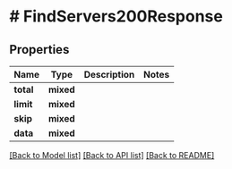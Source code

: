 # # FindServers200Response

## Properties

Name | Type | Description | Notes
------------ | ------------- | ------------- | -------------
**total** | **mixed** |  |
**limit** | **mixed** |  |
**skip** | **mixed** |  |
**data** | **mixed** |  |

[[Back to Model list]](../../README.md#models) [[Back to API list]](../../README.md#endpoints) [[Back to README]](../../README.md)
